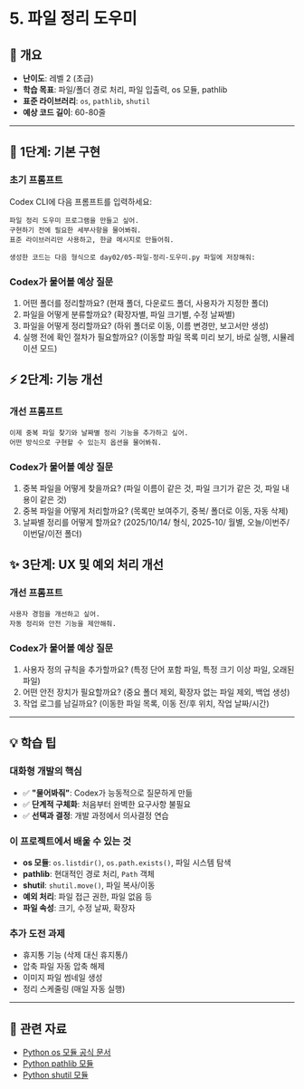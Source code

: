 # 5. 파일 정리 도우미

## 📌 개요

- **난이도**: 레벨 2 (초급)
- **학습 목표**: 파일/폴더 경로 처리, 파일 입출력, os 모듈, pathlib
- **표준 라이브러리**: `os`, `pathlib`, `shutil`
- **예상 코드 길이**: 60-80줄

---

## 🚀 1단계: 기본 구현

### 초기 프롬프트

Codex CLI에 다음 프롬프트를 입력하세요:

```
파일 정리 도우미 프로그램을 만들고 싶어.
구현하기 전에 필요한 세부사항을 물어봐줘.
표준 라이브러리만 사용하고, 한글 메시지로 만들어줘.

생성한 코드는 다음 형식으로 day02/05-파일-정리-도우미.py 파일에 저장해줘:
```

### Codex가 물어볼 예상 질문

1. 어떤 폴더를 정리할까요? (현재 폴더, 다운로드 폴더, 사용자가 지정한 폴더)
2. 파일을 어떻게 분류할까요? (확장자별, 파일 크기별, 수정 날짜별)
3. 파일을 어떻게 정리할까요? (하위 폴더로 이동, 이름 변경만, 보고서만 생성)
4. 실행 전에 확인 절차가 필요할까요? (이동할 파일 목록 미리 보기, 바로 실행, 시뮬레이션 모드)

## ⚡ 2단계: 기능 개선

### 개선 프롬프트

```
이제 중복 파일 찾기와 날짜별 정리 기능을 추가하고 싶어.
어떤 방식으로 구현할 수 있는지 옵션을 물어봐줘.
```

### Codex가 물어볼 예상 질문

1. 중복 파일을 어떻게 찾을까요? (파일 이름이 같은 것, 파일 크기가 같은 것, 파일 내용이 같은 것)
2. 중복 파일을 어떻게 처리할까요? (목록만 보여주기, 중복/ 폴더로 이동, 자동 삭제)
3. 날짜별 정리를 어떻게 할까요? (2025/10/14/ 형식, 2025-10/ 월별, 오늘/이번주/이번달/이전 폴더)

## ✨ 3단계: UX 및 예외 처리 개선

### 개선 프롬프트

```
사용자 경험을 개선하고 싶어.
자동 정리와 안전 기능을 제안해줘.
```

### Codex가 물어볼 예상 질문

1. 사용자 정의 규칙을 추가할까요? (특정 단어 포함 파일, 특정 크기 이상 파일, 오래된 파일)
2. 어떤 안전 장치가 필요할까요? (중요 폴더 제외, 확장자 없는 파일 제외, 백업 생성)
3. 작업 로그를 남길까요? (이동한 파일 목록, 이동 전/후 위치, 작업 날짜/시간)

---

## 💡 학습 팁

### 대화형 개발의 핵심

- ✅ **"물어봐줘"**: Codex가 능동적으로 질문하게 만듦
- ✅ **단계적 구체화**: 처음부터 완벽한 요구사항 불필요
- ✅ **선택과 결정**: 개발 과정에서 의사결정 연습

### 이 프로젝트에서 배울 수 있는 것

- **os 모듈**: `os.listdir()`, `os.path.exists()`, 파일 시스템 탐색
- **pathlib**: 현대적인 경로 처리, `Path` 객체
- **shutil**: `shutil.move()`, 파일 복사/이동
- **예외 처리**: 파일 접근 권한, 파일 없음 등
- **파일 속성**: 크기, 수정 날짜, 확장자

### 추가 도전 과제

- 휴지통 기능 (삭제 대신 휴지통/)
- 압축 파일 자동 압축 해제
- 이미지 파일 썸네일 생성
- 정리 스케줄링 (매일 자동 실행)

---

## 🔗 관련 자료

- [Python os 모듈 공식 문서](https://docs.python.org/ko/3/library/os.html)
- [Python pathlib 모듈](https://docs.python.org/ko/3/library/pathlib.html)
- [Python shutil 모듈](https://docs.python.org/ko/3/library/shutil.html)
